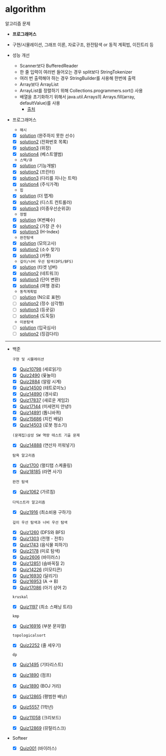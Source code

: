 # algorithm

알고리즘 문제

- **프로그래머스**
- 구현/시물레이션, 그래프 이론, 자료구조, 완전탐색 or 동적 계획법, 이진트리 등
- 성능 개선
  - Scanner보다 BufferedReader
  - 한 줄 입력이 여러번 들어오는 경우 split보다 StringTokenizer
  - 여러 번 출력해야 하는 경우 StringBuilder를 사용해 한번에 출력
  - Array보다 ArrayList
  - ArrayList를 정렬하기 위해 Collections.programmers.sort() 사용
  - 배열을 초기화하기 위해서 java.util.Arrays의 Arrays.fill(array, defaultValue)를 사용
    - [출처](https://mangkyu.tistory.com/181)

- 프로그래머스
  - `해시`
  - [x] [solution](https://programmers.co.kr/learn/courses/30/lessons/42576) (완주하지 못한 선수)
  - [x] [solution2](https://programmers.co.kr/learn/courses/30/lessons/42577) (전화번호 목록)
  - [x] [solution3](https://programmers.co.kr/learn/courses/30/lessons/42578) (위장)
  - [x] [solution4](https://programmers.co.kr/learn/courses/30/lessons/42579) (베스트앨범)

  - `스택/큐`
  - [x] [solution](https://programmers.co.kr/learn/courses/30/lessons/42586) (기능개발)
  - [x] [solution2](https://programmers.co.kr/learn/courses/30/lessons/42587) (프린터)
  - [x] [solution3](https://programmers.co.kr/learn/courses/30/lessons/42583) (다리를 지나는 트럭)
  - [x] [solution4](https://programmers.co.kr/learn/courses/30/lessons/42584) (주식가격)

  - `힙`
  - [x] [solution](https://programmers.co.kr/learn/courses/30/lessons/42626) (더 맵게)
  - [x] [solution2](https://programmers.co.kr/learn/courses/30/lessons/42627) (디스트 컨트롤러)
  - [x] [solution3](https://programmers.co.kr/learn/courses/30/lessons/42628) (이중우선순위큐)
  
  - `정렬`
  - [x] [solution](https://programmers.co.kr/learn/courses/30/lessons/42748) (K번째수)
  - [x] [solution2](https://programmers.co.kr/learn/courses/30/lessons/42746) (가장 큰 수)
  - [x] [solution3](https://programmers.co.kr/learn/courses/30/lessons/42747) (H-Index)

  - `완전탐색`
  - [x] [solution](https://programmers.co.kr/learn/courses/30/lessons/42840) (모의고사)
  - [x] [solution2](https://programmers.co.kr/learn/courses/30/lessons/42839) (소수 찾기)
  - [x] [solution3](https://programmers.co.kr/learn/courses/30/lessons/42842) (카펫)

  - `깊이/너비 우선 탐색(DFS/BFS)`
  - [x] [solution](https://programmers.co.kr/learn/courses/30/lessons/43165) (타겟 넘버)
  - [x] [solution2](https://programmers.co.kr/learn/courses/30/lessons/43162) (네트워크)
  - [x] [solution3](https://programmers.co.kr/learn/courses/30/lessons/43163) (단어 변환)
  - [x] [solution4](https://programmers.co.kr/learn/courses/30/lessons/43164) (여행 경로)

  - `동적계획법`
  - [ ] [solution](https://programmers.co.kr/learn/courses/30/lessons/42895) (N으로 표현)
  - [ ] [solution2](https://programmers.co.kr/learn/courses/30/lessons/43105) (정수 삼각형)
  - [ ] [solution3](https://programmers.co.kr/learn/courses/30/lessons/42898) (등굣길)
  - [ ] [solution4](https://programmers.co.kr/learn/courses/30/lessons/42897) (도둑질)

  - `이분탐색`
  - [ ] [solution](https://programmers.co.kr/learn/courses/30/lessons/43238) (입국심사)
  - [ ] [solution2](https://programmers.co.kr/learn/courses/30/lessons/43236) (징검다리)
---

- 백준

  `구현 및 시물레이션`
  - [x] [Quiz10798](https://www.acmicpc.net/problem/10798) (세로읽기)
  - [x] [Quiz2490](https://www.acmicpc.net/problem/2490) (윷놀이)
  - [x] [Quiz2884](https://www.acmicpc.net/problem/2884) (알람 시계)
  - [x] [Quiz14500](https://www.acmicpc.net/problem/14500) (테트로미노)
  - [x] [Quiz14890](https://www.acmicpc.net/problem/14890) (경사로)
  - [x] [Quiz17837](https://www.acmicpc.net/problem/17837) (새로운 게임2)
  - [x] [Quiz17144](https://www.acmicpc.net/problem/17144) (미세먼지 안녕!)
  - [x] [Quiz14891](https://www.acmicpc.net/problem/14891) (톱니바퀴)
  - [x] [Quiz15686](https://www.acmicpc.net/problem/15686) (치킨 배달)
  - [x] [Quiz14503](https://www.acmicpc.net/problem/14503) (로봇 청소기)

  `(문제집)삼성 SW 역량 테스트 기출 문제`
  - [x] [Quiz14888](https://www.acmicpc.net/problem/14888) (연산자 끼워넣기)

  `탐욕 알고리즘`
  - [x] [Quiz1700](https://www.acmicpc.net/problem/1700) (멀티탭 스케줄링)
  - [x] [Quiz18185](https://www.acmicpc.net/problem/18185) (라면 사기)

  `완전 탐색`
  - [x] [Quiz1062](https://www.acmicpc.net/problem/1062) (가르침)

  `다익스트라 알고리즘`
  - [x] [Quiz1916](https://www.acmicpc.net/problem/1916) (최소비용 구하기)

  `깊이 우선 탐색과 너비 우선 탐색`
  - [x] [Quiz1260](https://www.acmicpc.net/problem/1260) (DFS와 BFS)
  - [x] [Quiz1303](https://www.acmicpc.net/problem/1303) (전쟁 - 전투)
  - [x] [Quiz1743](https://www.acmicpc.net/problem/1743) (음식물 피하기)
  - [x] [Quiz2178](https://www.acmicpc.net/problem/2178) (미로 탐색)
  - [x] [Quiz2606](https://www.acmicpc.net/problem/2606) (바이러스)
  - [x] [Quiz12851](https://www.acmicpc.net/problem/12851) (숨바꼭질 2)
  - [x] [Quiz14226](https://www.acmicpc.net/problem/14226) (이모티콘)
  - [x] [Quiz16930](https://www.acmicpc.net/problem/16930) (달리기)
  - [x] [Quiz16953](https://www.acmicpc.net/problem/16953) (A → B)
  - [x] [Quiz17086](https://www.acmicpc.net/problem/17086) (아기 상어 2)

  `kruskal`
  - [x] [Quiz1197](https://www.acmicpc.net/problem/1197) (최소 스패닝 트리)

  `kmp`
  - [x] [Quiz16916](https://www.acmicpc.net/problem/16916) (부분 문자열) 

  `topologicalsort`
  - [x] [Quiz2252](https://www.acmicpc.net/problem/2252) (줄 세우기)

  `dp`
  - [x] [Quiz1495](https://www.acmicpc.net/problem/1495) (기타리스트)
  - [x] [Quiz1890](https://www.acmicpc.net/problem/1890) (점프)
  - [x] [Quiz1890](https://www.acmicpc.net/problem/12026) (BOJ 거리)
  - [x] [Quiz12865](https://www.acmicpc.net/problem/12865) (평범한 배낭)
  - [x] [Quiz5557](https://www.acmicpc.net/problem/5557) (1학년)
  - [x] [Quiz11058](https://www.acmicpc.net/problem/11058) (크리보드)
  - [x] [Quiz12869](https://www.acmicpc.net/problem/12869) (뮤탈리스크)


- Softeer

  - [x] [Quiz001](https://softeer.ai/practice/info.do?idx=1&eid=407) (바이러스)